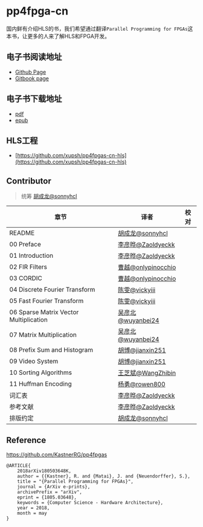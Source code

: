 # pp4fpga-cn

国内鲜有介绍HLS的书，我们希望通过翻译`Parallel Programming for FPGAs`这本书，让更多的人来了解HLS和FPGA开发。

## 电子书阅读地址

- [Github Page](https://xupsh.github.io/pp4fpgas-cn)
- [Gitbook page](https://xupsh.gitbook.io/pp4fpga)

## 电子书下载地址

- [pdf](https://github.com/xupsh/pp4fpgas-cn/releases/download/v0.9/pp4fpgas-cn.pdf)
- [epub](https://github.com/xupsh/pp4fpgas-cn/releases/download/v0.9/pp4fpgas-cn.epub)

## HLS工程

- [https://github.com/xupsh/pp4fpgas-cn-hls](https://github.com/xupsh/pp4fpgas-cn-hls)


## Contributor

> 统筹 [胡成龙@sonnyhcl](https://github.com/sonnyhcl)

章节                                     | 译者                                                   | 校对
-------------------------------------- | ---------------------------------------------------- | --
README                                 | [胡成龙@sonnyhcl](https://github.com/sonnyhcl)          |
00 Preface                             | [李彦晔@Zaoldyeckk](https://github.com/Zaoldyeckk)      |
01 Introduction                        | [李彦晔@Zaoldyeckk](https://github.com/Zaoldyeckk)      |
02 FIR Filters                         | [曹越@onlypinocchio](https://github.com/onlypinocchio) |
03 CORDIC                              | [曹越@onlypinocchio](https://github.com/onlypinocchio) |
04 Discrete Fourier Transform          | [陈雯@vickyiii](https://github.com/vickyiii)           |
05 Fast Fourier Transform              | [陈雯@vickyiii](https://github.com/vickyiii)           |
06 Sparse Matrix Vector Multiplication | [吴彦北@wuyanbei24](https://www.github.com/wuyanbei24)  |
07 Matrix Multiplication               | [吴彦北@wuyanbei24](https://github.com/wuyanbei24)      |
08 Prefix Sum and Histogram            | [胡博@jianxin251](https://github.com/jianxin251)       |
09 Video System                        | [胡博@jianxin251](https://github.com/jianxin251)       |
10 Sorting Algorithms                  | [王芝斌@WangZhibin](https://github.com/WangZhibin)      |
11 Huffman Encoding                    | [杨勇@rowen800](https://github.com/rowen800)           |
词汇表                                    | [李彦晔@Zaoldyeckk](https://github.com/Zaoldyeckk)      |
参考文献                                   | [李彦晔@Zaoldyeckk](https://github.com/Zaoldyeckk)      |
排版约定                                   | [胡成龙@sonnyhcl](https://github.com/sonnyhcl)          |

## Reference

<https://github.com/KastnerRG/pp4fpgas>
```
@ARTICLE{
    2018arXiv180503648K,
    author = {{Kastner}, R. and {Matai}, J. and {Neuendorffer}, S.},
    title = "{Parallel Programming for FPGAs}",
    journal = {ArXiv e-prints},
    archivePrefix = "arXiv",
    eprint = {1805.03648},
    keywords = {Computer Science - Hardware Architecture},
    year = 2018,
    month = may
}
```
